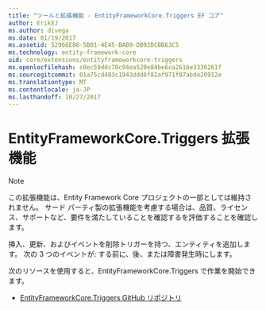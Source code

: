 ```yaml
---
title: "ツールと拡張機能 - EntityFrameworkCore.Triggers EF コア"
author: ErikEJ
ms.author: divega
ms.date: 01/19/2017
ms.assetid: 52966E86-5B01-4E45-BAB9-DB92DCBB63C5
ms.technology: entity-framework-core
uid: core/extensions/entityframeworkcore-triggers
ms.openlocfilehash: c0ec59ddc70c94ea520e84be6ca2616e3336261f
ms.sourcegitcommit: 01a75cd483c1943ddd6f82af971f07abde20912e
ms.translationtype: MT
ms.contentlocale: ja-JP
ms.lasthandoff: 10/27/2017
---
```

# <a name="entityframeworkcoretriggers-extension"></a>EntityFrameworkCore.Triggers 拡張機能

> [!NOTE]  
> この拡張機能は、Entity Framework Core プロジェクトの一部としては維持されません。 サード パーティ製の拡張機能を考慮する場合は、品質、ライセンス、サポートなど、要件を満たしていることを確認するを評価することを確認します。

挿入、更新、およびイベントを削除トリガーを持つ、エンティティを追加します。 次の 3 つのイベントが: する前に、後、または障害発生時にします。

次のリソースを使用すると、EntityFrameworkCore.Triggers で作業を開始できます。
* [EntityFrameworkCore.Triggers GitHub リポジトリ](https://github.com/NickStrupat/EntityFramework.Triggers/)
